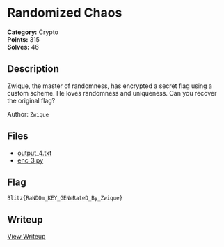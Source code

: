 # Randomized Chaos

**Category:** Crypto  
**Points:** 315  
**Solves:** 46  

## Description

Zwique, the master of randomness, has encrypted a secret flag using a custom scheme. He loves randomness and uniqueness. Can you recover the original flag?

Author: `Zwique`

## Files

- [output_4.txt](https://github.com/1nv1sibl3/BlitzCTF-2025/blob/main/files/2ed698de368de8b5f710f33364239e61/output_4.txt)
- [enc_3.py](https://github.com/1nv1sibl3/BlitzCTF-2025/blob/main/files/277a7b6a5295cda566e844bf1d3f8f84/enc_3.py)

## Flag

`Blitz{RaND0m_KEY_GENeRateD_By_Zwique}`

## Writeup

[View Writeup](https://github.com/1nv1sibl3/BlitzCTF-2025-Challenge-Archive/blob/main/Crypto/Randomized%20Chaos/Writeup.md)
